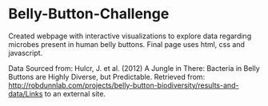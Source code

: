 # Belly-Button-Challenge

Created webpage with interactive visualizations to explore data regarding microbes present in human belly buttons. Final page uses html, css and javascript.

Data Sourced from: Hulcr, J. et al. (2012) A Jungle in There: Bacteria in Belly Buttons are Highly Diverse, but Predictable. Retrieved from: http://robdunnlab.com/projects/belly-button-biodiversity/results-and-data/Links to an external site.

